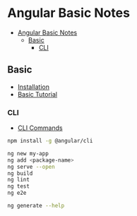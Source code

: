 # Angular Basic Notes

<!-- TOC -->

- [Angular Basic Notes](#angular-basic-notes)
  - [Basic](#basic)
    - [CLI](#cli)

<!-- /TOC -->

## Basic

- [Installation](https://angular.io/guide/quickstart)
- [Basic Tutorial](https://angular.io/tutorial)

### CLI

- [CLI Commands](https://angular.io/cli)

```bash
npm install -g @angular/cli
```

```bash
ng new my-app
ng add <package-name>
ng serve --open
ng build
ng lint
ng test
ng e2e
```

```bash
ng generate --help
```
